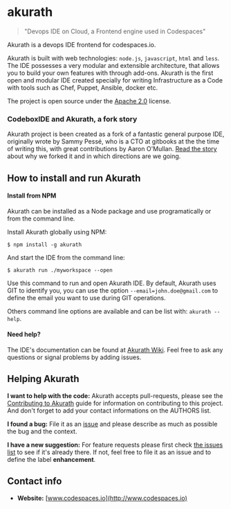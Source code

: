 # akurath
> "Devops IDE on Cloud, a Frontend engine used in Codespaces"

Akurath is a devops IDE frontend for codespaces.io.


Akurath is built with web technologies: `node.js`, `javascript`, `html` and `less`. The IDE possesses a very modular and extensible architecture, that allows you to build your own features with through add-ons. Akurath is the first open and modular IDE created specially for writing Infrastructure as a Code with tools such as Chef, Puppet, Ansible, docker etc.

The project is open source under the [Apache 2.0](https://github.com/codespaces-io/akurath/blob/master/LICENSE) license.

### CodeboxIDE and Akurath, a fork story

Akurath project is been created  as a fork of a fantastic general purpose IDE, originally wrote by Sammy Pessé, who is a CTO at gitbooks at the the time of writing this,   with great contributions by Aaron O'Mullan. [Read the story](FORK.md) about why we forked it and in which directions are we going.  

## How to install and run Akurath

#### Install from NPM

Akurath can be installed as a Node package and use programatically or from the command line.

Install Akurath globally using NPM:
```
$ npm install -g akurath
```

And start the IDE from the command line:
```
$ akurath run ./myworkspace --open
```

Use this command to run and open Akurath IDE. By default, Akurath uses GIT to identify you, you can use the option ```--email=john.doe@gmail.com``` to define the email you want to use during GIT operations.

Others command line options are available and can be list with: ```akurath --help```.

#### Need help?

The IDE's documentation can be found at [Akurath Wiki](https://github.com/codespaces-io/akurath/wiki). Feel free to ask any questions or signal problems by adding issues.

## Helping Akurath

**I want to help with the code:** Akurath accepts pull-requests, please see the [Contributing to Akurath](https://github.com/codespaces-io/akurath/blob/master/CONTRIBUTING.md) guide for information on contributing to this project. And don't forget to add your contact informations on the AUTHORS list.

**I found a bug:** File it as an [issue](https://github.com/codespaces-io/akurath/issues) and please describe as much as possible the bug and the context.

**I have a new suggestion:** For feature requests please first check [the issues list](https://github.com/codespaces-io/akurath/issues) to see if it's already there. If not, feel free to file it as an issue and to define the label **enhancement**.

## Contact info

* **Website:** [www.codespaces.io](http://www.codespaces.io)
